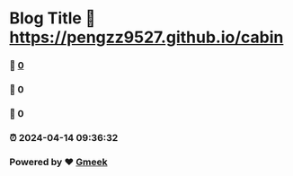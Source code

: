 # Blog Title :link: https://pengzz9527.github.io/cabin 
### :page_facing_up: [0](https://pengzz9527.github.io/cabin/tag.html) 
### :speech_balloon: 0 
### :hibiscus: 0 
### :alarm_clock: 2024-04-14 09:36:32 
### Powered by :heart: [Gmeek](https://github.com/Meekdai/Gmeek)
